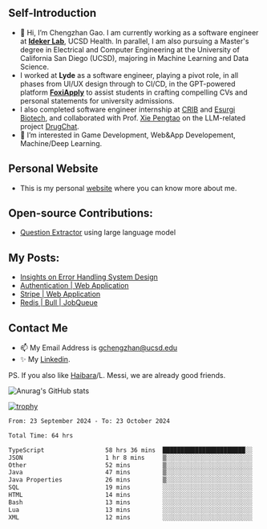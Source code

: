 ## Self-Introduction
- 👋 Hi, I’m Chengzhan Gao. I am currently working as a software engineer at **[Ideker Lab](https://idekerlab.ucsd.edu/)**, UCSD Health. In parallel, I am also pursuing a Master's degree in Electrical and Computer Engineering at the University of California San Diego (UCSD), majoring in Machine Learning and Data Science.
- I worked at **Lyde** as a software engineer, playing a pivot role, in all phases from UI/UX design through to CI/CD, in the GPT-powered platform **[FoxiApply](https://lyde.io)** to assist students in crafting compelling CVs and personal statements for university admissions.
- I also completed software engineer internship at [CRIB](https://apps.apple.com/us/app/crib-for-roommates/id6468918103?platform=iphone) and [Esurgi Biotech](https://myesurgi.com/), and collaborated with Prof. [Xie Pengtao](https://pengtaoxie.github.io/) on the LLM-related project [DrugChat](https://github.com/UCSD-AI4H/drugchat).
- 👀 I’m interested in Game Development, Web&App Developement, Machine/Deep Learning.

## Personal Website
-  This is my personal [website](https://gaochengzhan.netlify.app/) where you can know more about me.

## Open-source Contributions:
- [Question Extractor](https://github.com/nestordemeure/question_extractor) using large language model

## My Posts:
- [Insights on Error Handling System Design](https://gaochengzhan.netlify.app/post/error-handling/)
- [Authentication | Web Application](https://gaochengzhan.netlify.app/post/authentication/)
- [Stripe | Web Application](https://gaochengzhan.netlify.app/post/stripe/)
- [Redis | Bull | JobQueue](https://gaochengzhan.netlify.app/post/job-queue/)

## Contact Me
- 📫 My Email Address is gchengzhan@ucsd.edu
- ✨ My [Linkedin](https://www.linkedin.com/in/chengzhan-christoffel-gao/).

PS. If you also like [Haibara](https://www.detectiveconanworld.com/wiki/Ai_Haibara)/L. Messi, we are already good friends.

![Anurag's GitHub stats](https://github-readme-stats.vercel.app/api?username=GAOChengzhan&show_icons=true&theme=radical)

[![trophy](https://github-profile-trophy.vercel.app/?username=gaochengzhan&theme=flat&row=1&margin-w=12)](https://github.com/ryo-ma/github-profile-trophy)

<!--START_SECTION:waka-->

```txt
From: 23 September 2024 - To: 23 October 2024

Total Time: 64 hrs

TypeScript                 58 hrs 36 mins  ███████████████████████░░   91.57 %
JSON                       1 hr 8 mins     ▒░░░░░░░░░░░░░░░░░░░░░░░░   01.80 %
Other                      52 mins         ▒░░░░░░░░░░░░░░░░░░░░░░░░   01.36 %
Java                       47 mins         ▒░░░░░░░░░░░░░░░░░░░░░░░░   01.24 %
Java Properties            26 mins         ▒░░░░░░░░░░░░░░░░░░░░░░░░   00.68 %
SQL                        19 mins         ░░░░░░░░░░░░░░░░░░░░░░░░░   00.50 %
HTML                       14 mins         ░░░░░░░░░░░░░░░░░░░░░░░░░   00.38 %
Bash                       13 mins         ░░░░░░░░░░░░░░░░░░░░░░░░░   00.36 %
Lua                        13 mins         ░░░░░░░░░░░░░░░░░░░░░░░░░   00.35 %
XML                        12 mins         ░░░░░░░░░░░░░░░░░░░░░░░░░   00.33 %
```

<!--END_SECTION:waka-->

<!---
gaochengzhan/gaochengzhan is a ✨ special ✨ repository because its `README.md` (this file) appears on your GitHub profile.
You can click the Preview link to take a look at your changes.
--->
